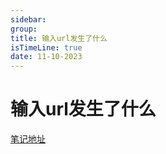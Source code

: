 ```yaml
---
sidebar:
group:
title: 输入url发生了什么
isTimeLine: true
date: 11-10-2023
---
```

# 输入url发生了什么

[笔记地址](/browser/url.md)


